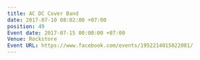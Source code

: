 ```yaml
---
title: AC DC Cover Band
date: 2017-07-10 08:02:00 +07:00
position: 49
Event date: 2017-07-15 00:00:00 +07:00
Venue: Rockstore
Event URL: https://www.facebook.com/events/1952214015022081/
---
```


